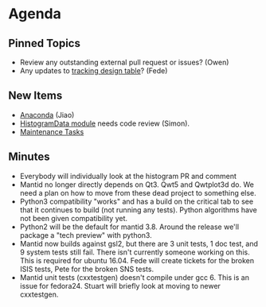Agenda
======

Pinned Topics
-------------
* Review any outstanding external pull request or issues? (Owen)
* Any updates to [tracking design table](https://github.com/mantidproject/documents/blob/master/Project-Management/TechnicalSteeringCommittee/reports/TSC-TrackingDesignProposals.md)? (Fede)

New Items
---------
* [Anaconda](https://github.com/mantidproject/documents/blob/master/Design/Anaconda.md) (Jiao)
* [HistogramData module](https://github.com/mantidproject/mantid/pull/16627) needs code review (Simon).
* [Maintenance Tasks](https://github.com/mantidproject/documents/blob/master/Project-Management/TechnicalSteeringCommittee/reports/MaintenanceTasks.md)

Minutes
-------
* Everybody will individually look at the histogram PR and comment
* Mantid no longer directly depends on Qt3. Qwt5 and Qwtplot3d do. We need a plan on how to move from these dead project to something else.
* Python3 compatibility "works" and has a build on the critical tab to see that it continues to build (not running any tests). Python algorithms have not been given compatibility yet.
* Python2 will be the default for mantid 3.8. Around the release we'll package a "tech preview" with python3.
* Mantid now builds against gsl2, but there are 3 unit tests, 1 doc test, and 9 system tests still fail. There isn't currently someone working on this. This is required for ubuntu 16.04. Fede will create tickets for the broken ISIS tests, Pete for the broken SNS tests.
* Mantid unit tests (cxxtestgen) doesn't compile under gcc 6. This is an issue for fedora24. Stuart will briefly look at moving to newer cxxtestgen.

